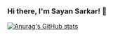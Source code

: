 ### Hi there, I'm Sayan Sarkar! 👋

[![Anurag's GitHub stats](https://github-readme-stats.vercel.app/api?username=SKORPION29)](https://github.com/anuraghazra/github-readme-stats)

<!--
**SKORPION29/SKORPION29** is a ✨ _special_ ✨ repository because its `README.md` (this file) appears on your GitHub profile.

Here are some ideas to get you started:

- 🔭 I’m currently working on ...
- 🌱 I’m currently learning ...
- 👯 I’m looking to collaborate on ...
- 🤔 I’m looking for help with ...
- 💬 Ask me about ...
- 📫 How to reach me: ...
- 😄 Pronouns: ...
- ⚡ Fun fact: ...
-->
